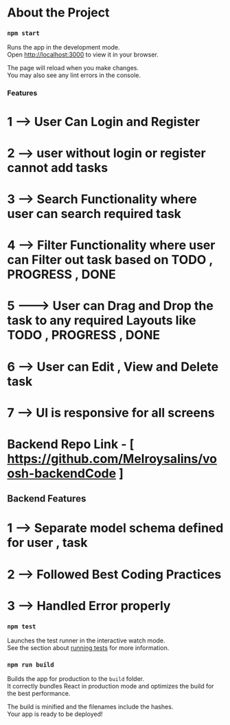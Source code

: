 # About the Project



### `npm start`

Runs the app in the development mode.\
Open [http://localhost:3000](http://localhost:3000) to view it in your browser.

The page will reload when you make changes.\
You may also see any lint errors in the console.

### Features 


# 1 -->  User Can Login and Register

# 2 --> user without login or register cannot add tasks

# 3 --> Search Functionality where user can search required task

# 4 --> Filter Functionality where user can Filter out task based on TODO , PROGRESS , DONE

# 5 ---> User can Drag and Drop the task to any required Layouts like  TODO , PROGRESS , DONE

# 6 --> User can Edit , View and Delete task 

# 7 --> UI is responsive for all screens

# Backend Repo Link - [ https://github.com/Melroysalins/voosh-backendCode ]

## Backend Features 

# 1 --> Separate model schema defined for  user , task

# 2 --> Followed Best Coding Practices

# 3 --> Handled Error  properly 



### `npm test`

Launches the test runner in the interactive watch mode.\
See the section about [running tests](https://facebook.github.io/create-react-app/docs/running-tests) for more information.

### `npm run build`

Builds the app for production to the `build` folder.\
It correctly bundles React in production mode and optimizes the build for the best performance.

The build is minified and the filenames include the hashes.\
Your app is ready to be deployed!


